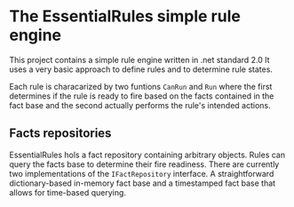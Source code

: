 # The EssentialRules simple rule engine
This project contains a simple rule engine written in .net standard 2.0
It uses a very basic approach to define rules and to determine rule states.

Each rule is characarized by two funtions ``CanRun`` and ``Run`` where the first determines if the rule is ready to fire based on the facts contained in the fact base and the second actually performs the rule's intended actions.

## Facts repositories
EssentialRules hols a fact repository containing arbitrary objects. Rules can query the facts base to determine their fire readiness.
There are currently two implementations of the ``IFactRepository`` interface. A straightforward dictionary-based in-memory fact base and a timestamped fact base that allows for time-based querying.